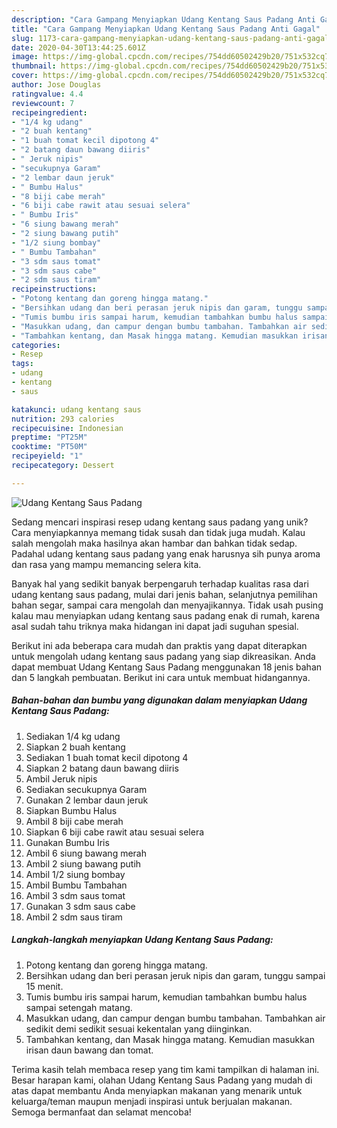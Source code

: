```yaml
---
description: "Cara Gampang Menyiapkan Udang Kentang Saus Padang Anti Gagal"
title: "Cara Gampang Menyiapkan Udang Kentang Saus Padang Anti Gagal"
slug: 1173-cara-gampang-menyiapkan-udang-kentang-saus-padang-anti-gagal
date: 2020-04-30T13:44:25.601Z
image: https://img-global.cpcdn.com/recipes/754dd60502429b20/751x532cq70/udang-kentang-saus-padang-foto-resep-utama.jpg
thumbnail: https://img-global.cpcdn.com/recipes/754dd60502429b20/751x532cq70/udang-kentang-saus-padang-foto-resep-utama.jpg
cover: https://img-global.cpcdn.com/recipes/754dd60502429b20/751x532cq70/udang-kentang-saus-padang-foto-resep-utama.jpg
author: Jose Douglas
ratingvalue: 4.4
reviewcount: 7
recipeingredient:
- "1/4 kg udang"
- "2 buah kentang"
- "1 buah tomat kecil dipotong 4"
- "2 batang daun bawang diiris"
- " Jeruk nipis"
- "secukupnya Garam"
- "2 lembar daun jeruk"
- " Bumbu Halus"
- "8 biji cabe merah"
- "6 biji cabe rawit atau sesuai selera"
- " Bumbu Iris"
- "6 siung bawang merah"
- "2 siung bawang putih"
- "1/2 siung bombay"
- " Bumbu Tambahan"
- "3 sdm saus tomat"
- "3 sdm saus cabe"
- "2 sdm saus tiram"
recipeinstructions:
- "Potong kentang dan goreng hingga matang."
- "Bersihkan udang dan beri perasan jeruk nipis dan garam, tunggu sampai 15 menit."
- "Tumis bumbu iris sampai harum, kemudian tambahkan bumbu halus sampai setengah matang."
- "Masukkan udang, dan campur dengan bumbu tambahan. Tambahkan air sedikit demi sedikit sesuai kekentalan yang diinginkan."
- "Tambahkan kentang, dan Masak hingga matang. Kemudian masukkan irisan daun bawang dan tomat."
categories:
- Resep
tags:
- udang
- kentang
- saus

katakunci: udang kentang saus 
nutrition: 293 calories
recipecuisine: Indonesian
preptime: "PT25M"
cooktime: "PT50M"
recipeyield: "1"
recipecategory: Dessert

---
```



![Udang Kentang Saus Padang](https://img-global.cpcdn.com/recipes/754dd60502429b20/751x532cq70/udang-kentang-saus-padang-foto-resep-utama.jpg)

Sedang mencari inspirasi resep udang kentang saus padang yang unik? Cara menyiapkannya memang tidak susah dan tidak juga mudah. Kalau salah mengolah maka hasilnya akan hambar dan bahkan tidak sedap. Padahal udang kentang saus padang yang enak harusnya sih punya aroma dan rasa yang mampu memancing selera kita.

Banyak hal yang sedikit banyak berpengaruh terhadap kualitas rasa dari udang kentang saus padang, mulai dari jenis bahan, selanjutnya pemilihan bahan segar, sampai cara mengolah dan menyajikannya. Tidak usah pusing kalau mau menyiapkan udang kentang saus padang enak di rumah, karena asal sudah tahu triknya maka hidangan ini dapat jadi suguhan spesial.




Berikut ini ada beberapa cara mudah dan praktis yang dapat diterapkan untuk mengolah udang kentang saus padang yang siap dikreasikan. Anda dapat membuat Udang Kentang Saus Padang menggunakan 18 jenis bahan dan 5 langkah pembuatan. Berikut ini cara untuk membuat hidangannya.

<!--inarticleads1-->

##### Bahan-bahan dan bumbu yang digunakan dalam menyiapkan Udang Kentang Saus Padang:

1. Sediakan 1/4 kg udang
1. Siapkan 2 buah kentang
1. Sediakan 1 buah tomat kecil dipotong 4
1. Siapkan 2 batang daun bawang diiris
1. Ambil  Jeruk nipis
1. Sediakan secukupnya Garam
1. Gunakan 2 lembar daun jeruk
1. Siapkan  Bumbu Halus
1. Ambil 8 biji cabe merah
1. Siapkan 6 biji cabe rawit atau sesuai selera
1. Gunakan  Bumbu Iris
1. Ambil 6 siung bawang merah
1. Ambil 2 siung bawang putih
1. Ambil 1/2 siung bombay
1. Ambil  Bumbu Tambahan
1. Ambil 3 sdm saus tomat
1. Gunakan 3 sdm saus cabe
1. Ambil 2 sdm saus tiram




<!--inarticleads2-->

##### Langkah-langkah menyiapkan Udang Kentang Saus Padang:

1. Potong kentang dan goreng hingga matang.
1. Bersihkan udang dan beri perasan jeruk nipis dan garam, tunggu sampai 15 menit.
1. Tumis bumbu iris sampai harum, kemudian tambahkan bumbu halus sampai setengah matang.
1. Masukkan udang, dan campur dengan bumbu tambahan. Tambahkan air sedikit demi sedikit sesuai kekentalan yang diinginkan.
1. Tambahkan kentang, dan Masak hingga matang. Kemudian masukkan irisan daun bawang dan tomat.




Terima kasih telah membaca resep yang tim kami tampilkan di halaman ini. Besar harapan kami, olahan Udang Kentang Saus Padang yang mudah di atas dapat membantu Anda menyiapkan makanan yang menarik untuk keluarga/teman maupun menjadi inspirasi untuk berjualan makanan. Semoga bermanfaat dan selamat mencoba!

